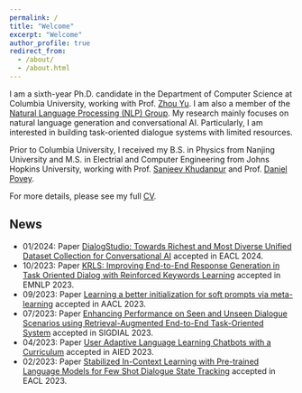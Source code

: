 ```yaml
---
permalink: /
title: "Welcome"
excerpt: "Welcome"
author_profile: true
redirect_from: 
  - /about/
  - /about.html
---
```




I am a sixth-year Ph.D. candidate in the Department of Computer Science at Columbia University, working with Prof. [Zhou Yu](https://www.cs.columbia.edu/~zhouyu/). I am also a member of the [Natural Language Processing (NLP) Group](http://www.cs.columbia.edu/nlp/people.cgi). My research mainly focuses on natural language generation and conversational AI. Particularly, I am interested in building task-oriented dialogue systems with limited resources. 

Prior to Columbia University, I received my B.S. in Physics from Nanjing University and M.S. in Electrial and Computer Engineering from Johns Hopkins University, working with Prof. [Sanjeev Khudanpur](https://www.clsp.jhu.edu/faculty-pages/sanjeev/) and Prof. [Daniel Povey](https://www.danielpovey.com/).

For more details, please see my full [CV](https://qbetterk.github.io/cv/).

## News
- 01/2024: Paper [DialogStudio: Towards Richest and Most Diverse Unified Dataset Collection for Conversational AI](https://arxiv.org/abs/2307.10172) accepted in EACL 2024.
- 10/2023: Paper [KRLS: Improving End-to-End Response Generation in Task Oriented Dialog with Reinforced Keywords Learning](https://arxiv.org/abs/2211.16773) accepted in EMNLP 2023.
- 09/2023: Paper [Learning a better initialization for soft prompts via meta-learning](https://arxiv.org/abs/2205.12471) accepted in AACL 2023.
- 07/2023: Paper [Enhancing Performance on Seen and Unseen Dialogue Scenarios using Retrieval-Augmented End-to-End Task-Oriented System](https://arxiv.org/abs/2308.08169) accepted in SIGDIAL 2023.
- 04/2023: Paper [User Adaptive Language Learning Chatbots with a Curriculum](https://arxiv.org/abs/2304.05489) accepted in AIED 2023.
- 02/2023: Paper [Stabilized In-Context Learning with Pre-trained Language Models for Few Shot Dialogue State Tracking](https://arxiv.org/abs/2302.05932) accepted in EACL 2023.